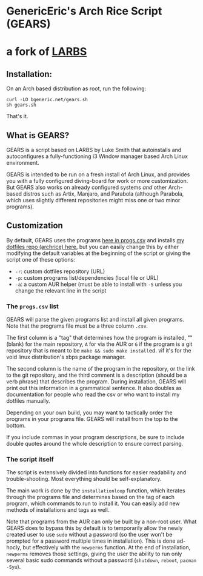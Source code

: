 # GenericEric's Arch Rice Script (GEARS)
# a fork of [LARBS](https://github.com/lukesmithxyz/LARBS)

## Installation:

On an Arch based distribution as root, run the following:

```
curl -LO bgeneric.net/gears.sh
sh gears.sh
```

That's it.

## What is GEARS?

GEARS is a script based on LARBS by Luke Smith that autoinstalls and autoconfigures a fully-functioning
i3 Window manager based Arch Linux environment.

GEARS is intended to be run on a fresh install of Arch Linux, and
provides you with a fully configured diving-board for work or more
customization. But GEARS also works on already configured systems *and* other
Arch-based distros such as Artix, Manjaro, and Parabola (although Parabola,
which uses slightly different repositories might miss one or two minor
programs).

## Customization

By default, GEARS uses the programs [here in progs.csv](progs.csv) and installs
[my dotfiles repo (archrice) here](https://github.com/genericeric/archrice),
but you can easily change this by either modifying the default variables at the
beginning of the script or giving the script one of these options:

- `-r`: custom dotfiles repository (URL)
- `-p`: custom programs list/dependencies (local file or URL)
- `-a`: a custom AUR helper (must be able to install with `-S` unless you
  change the relevant line in the script

### The `progs.csv` list

GEARS will parse the given programs list and install all given programs. Note
that the programs file must be a three column `.csv`.

The first column is a "tag" that determines how the program is installed, ""
(blank) for the main repository, `A` for via the AUR or `G` if the program is a
git repository that is meant to be `make && sudo make install`ed. `V`if it's for
the void linux distribution's xbps package manager.

The second column is the name of the program in the repository, or the link to
the git repository, and the third comment is a description (should be a verb
phrase) that describes the program. During installation, GEARS will print out
this information in a grammatical sentence. It also doubles as documentation
for people who read the csv or who want to install my dotfiles manually.

Depending on your own build, you may want to tactically order the programs in
your programs file. GEARS will install from the top to the bottom.

If you include commas in your program descriptions, be sure to include double
quotes around the whole description to ensure correct parsing.

### The script itself

The script is extensively divided into functions for easier readability and
trouble-shooting. Most everything should be self-explanatory.

The main work is done by the `installationloop` function, which iterates
through the programs file and determines based on the tag of each program,
which commands to run to install it. You can easily add new methods of
installations and tags as well.

Note that programs from the AUR can only be built by a non-root user. What
GEARS does to bypass this by default is to temporarily allow the newly created
user to use `sudo` without a password (so the user won't be prompted for a
password multiple times in installation). This is done ad-hocly, but
effectively with the `newperms` function. At the end of installation,
`newperms` removes those settings, giving the user the ability to run only
several basic sudo commands without a password (`shutdown`, `reboot`,
`pacman -Syu`).
